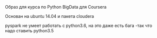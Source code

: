 Образ для курса по Python BigData для Coursera

Основан на ubuntu 14.04 и пакета cloudera

pyspark не умеет работать с python3.6, на это даже есть бага -так что надо ставить python3.5
